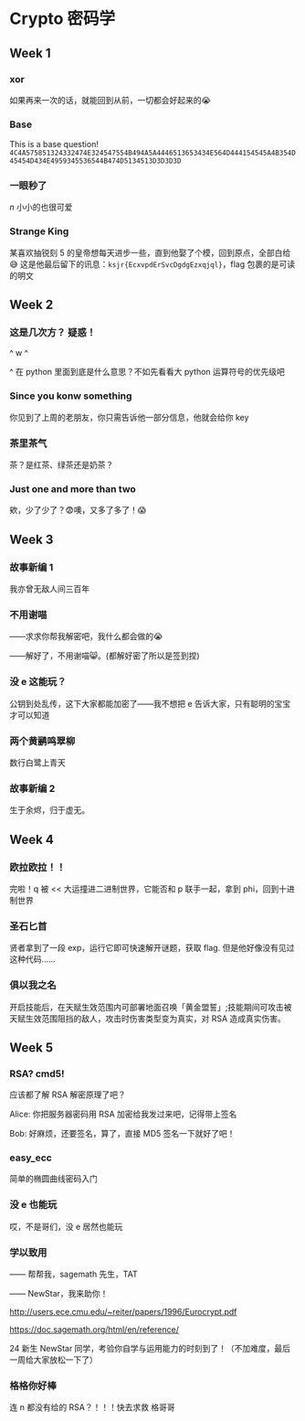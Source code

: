 # Crypto 密码学

## Week 1

### xor

如果再来一次的话，就能回到从前，一切都会好起来的😭

### Base

This is a base question! \
`4C4A575851324332474E324547554B494A5A4446513653434E564D444154545A4B354D45454D434E4959345536544B474D5134513D3D3D3D`

### 一眼秒了

$n$ 小小的也很可爱

### Strange King

某喜欢抽锐刻 5 的皇帝想每天进步一些，直到他娶了个模，回到原点，全部白给😅
这是他最后留下的讯息：`ksjr{EcxvpdErSvcDgdgEzxqjql}`，flag 包裹的是可读的明文

## Week 2

### 这是几次方？ 疑惑！

^ w ^

^ 在 python 里面到底是什么意思？不如先看看大 python 运算符号的优先级吧

### Since you konw something

你见到了上周的老朋友，你只需告诉他一部分信息，他就会给你 key

### 茶里茶气

茶？是红茶、绿茶还是奶茶？

### Just one and more than two

欸，少了少了？😨噢，又多了多了！😱

## Week 3

### 故事新编 1

我亦曾无敌人间三百年

### 不用谢喵

——求求你帮我解密吧，我什么都会做的😭

——解好了，不用谢喵😸。(都解好密了所以是签到捏)

### 没 e 这能玩？

公钥到处乱传，这下大家都能加密了——我不想把 e 告诉大家，只有聪明的宝宝才可以知道

### 两个黄鹂鸣翠柳

数行白鹭上青天

### 故事新编 2

生于余烬，归于虚无。

## Week 4

### 欧拉欧拉！！

完啦！q 被 << 大运撞进二进制世界，它能否和 p 联手一起，拿到 phi，回到十进制世界

### 圣石匕首

贤者拿到了一段 exp，运行它即可快速解开谜题，获取 flag. 但是他好像没有见过这种代码……

### 俱以我之名

开启技能后，在天赋生效范围内可部署地面召唤「黄金盟誓」;技能期间可攻击被天赋生效范围阻挡的敌人，攻击时伤害类型变为真实，对 RSA 造成真实伤害。

## Week 5

### RSA? cmd5!

应该都了解 RSA 解密原理了吧？

Alice: 你把服务器密码用 RSA 加密给我发过来吧，记得带上签名

Bob: 好麻烦，还要签名，算了，直接 MD5 签名一下就好了吧！

### easy_ecc

简单的椭圆曲线密码入门

### 没 e 也能玩

哎，不是哥们，没 e 居然也能玩

### 学以致用

—— 帮帮我，sagemath 先生，TAT

—— NewStar，我来助你！

<http://users.ece.cmu.edu/~reiter/papers/1996/Eurocrypt.pdf>

<https://doc.sagemath.org/html/en/reference/>

24 新生 NewStar 同学，考验你自学与运用能力的时刻到了！（不加难度，最后一周给大家放松一下了）

### 格格你好棒

连 n 都没有给的 RSA？！！！快去求救 格哥哥

